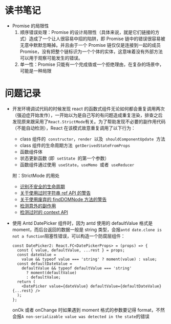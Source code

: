 # 读书笔记

- Promise 的局限性
  1. 顺序错误处理：Promise 的设计局限性（具体来说，就是它们链接的方式）造成了一个让人很容易中招的陷阱，即 Promise 链中的错误很容易被无意中默默忽略掉。并且由于一个 Promise 链仅仅是连接到一起的成员 Promise，没有把整个链标识为一个个体的实体，这意味着没有外部方法可以用于观察可能发生的错误。
  2. 单一性：Promise 只能有一个完成值或一个拒绝理由，在复杂的场景中，可能是一种局限

# 问题记录

- 开发环境调试代码的时候发现 react 的函数式组件无论如何都会重复调用两次（强迫症开始发作），一开始以为是自己写的有问题造成重复渲染，排查之后发现原来跟采用了`React.StrictMode`有关。为了帮助发现不必要的副作用代码（不能自动检测），React 在该模式故意重复调用了以下行为：

  - class 组件的  `constructor`，`render`  以及  `shouldComponentUpdate`  方法
  - class 组件的生命周期方法  `getDerivedStateFromProps`
  - 函数组件体
  - 状态更新函数 (即  `setState`  的第一个参数）
  - 函数组件通过使用  `useState`，`useMemo`  或者  `useReducer`

  附：StrictMode 的用处

  - [识别不安全的生命周期](https://zh-hans.reactjs.org/docs/strict-mode.html#identifying-unsafe-lifecycles)
  - [关于使用过时字符串 ref API 的警告](https://zh-hans.reactjs.org/docs/strict-mode.html#warning-about-legacy-string-ref-api-usage)
  - [关于使用废弃的 findDOMNode 方法的警告](https://zh-hans.reactjs.org/docs/strict-mode.html#warning-about-deprecated-finddomnode-usage)
  - [检测意外的副作用](https://zh-hans.reactjs.org/docs/strict-mode.html#detecting-unexpected-side-effects)
  - [检测过时的 context API](https://zh-hans.reactjs.org/docs/strict-mode.html#detecting-legacy-context-api)

- 使用 Antd DatePicker 组件时，因为 antd 使用的 defaultValue 格式是 moment，而后台返回的数据一般是 string 类型，会报`antd date.clone is not a function`阻塞性错误，可以构造一个防腐层组件：

  ```tsx
  const DatePicker2: React.FC<DatePickerProps> = (props) => {
    const { value, defaultValue, ...rest } = props;
    const dateValue =
      value && typeof value === 'string' ? moment(value) : value;
    const defaultDateValue =
      defaultValue && typeof defaultValue === 'string'
        ? moment(defaultValue)
        : defaultValue;
    return (
      <DatePicker value={dateValue} defaultValue={defaultDateValue} {...rest} />
    );
  };
  ```

  onOk 或者 onChange 时如果遇到 moment 格式的参数要记得 format，不然会报`A non-serializable value was detected in the state`的错误
